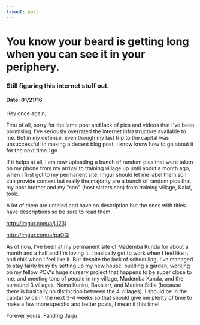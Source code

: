 ```yaml
---
layout: post
---
```

# You know your beard is getting long when you can see it in your periphery.
### Still figuring this internet stuff out.
#### Date: 01/21/16

Hey once again,

First of all, sorry for the lame post and lack of pics and videos that I've been promising.
I've seriously overrated the internet infrastructure available to me.
But in my defense, even though my last trip to the capital was unsuccessfull in making a decent blog post, I know know how to go about it for the next time I go.

If it helps at all, I am now uploading a bunch of random pics that were taken on my phone from my arrival to training village up until about a month ago, when I first got to my permanent site.
Imgur should let me label them so I can provide context but really the majority are a bunch of random pics that my host brother and my "son" (host sisters son) from training village, Kaiaf, took.


A lot of them are untitled and have no description but the ones with titles have descriptions so be sure to read them.

http://imgur.com/a/jJ23j

http://imgur.com/a/paOGi


As of now, I've been at my permanent site of Mademba Kunda for about a month and a half and I'm loving it.
I basically get to work when I feel like it and chill when I feel like it.
But despite the lack of scheduling, I've managed to stay fairly busy by setting up my new house, building a garden, working on my fellow PCV's huge nursery project that happens to be super close to me, and meeting tons of people in my village, Mademba Kunda, and the surround 3 villages, Nema Kunku, Bakalarr, and Medina Sidia (because there is basically no distinction between the 4 villages).
I should be in the capital twice in the next 3-4 weeks so that should give me plenty of time to make a few more specific and better posts, I mean it this time!

Forever yours, 
Fanding Jarju
